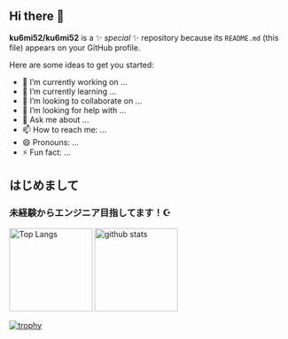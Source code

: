 ## Hi there 👋

**ku6mi52/ku6mi52** is a ✨ _special_ ✨ repository because its `README.md` (this file) appears on your GitHub profile.

Here are some ideas to get you started:

- 🔭 I’m currently working on ...
- 🌱 I’m currently learning ...
- 👯 I’m looking to collaborate on ...
- 🤔 I’m looking for help with ...
- 💬 Ask me about ...
- 📫 How to reach me: ...
- 😄 Pronouns: ...
- ⚡ Fun fact: ...
## はじめまして
### 未経験からエンジニア目指してます！☪️

<p align="left"> 
  <img alt="Top Langs" height="150px" src="https://github-readme-stats.vercel.app/api/top-langs/?username=ku6mi52&layout=compact&show_icons=true&theme=synthwave" />
  <img alt="github stats" height="150px" src="https://github-readme-stats.vercel.app/api?username=ku6mi52&theme=tsynthwave&show_icons=ture" />
</p>

[![trophy](https://github-profile-trophy.vercel.app/?username=ku6mi52&theme=synthwave&column=8)](https://github.com/ryo-ma/github-profile-trophy)
